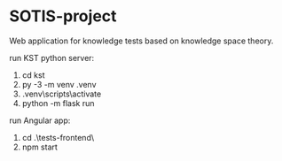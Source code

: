 # SOTIS-project

Web application for knowledge tests based on knowledge space theory.

run KST python server:

1. cd kst
2. py -3 -m venv .venv
3. .venv\scripts\activate
4. python -m flask run

run Angular app:

1. cd .\tests-frontend\
2. npm start
